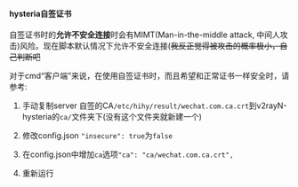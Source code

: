 #### hysteria自签证书

自签证书时的**允许不安全连接**时会有MIMT(Man-in-the-middle attack, 中间人攻击)风险。现在脚本默认情况下允许不安全连接(~~我反正觉得被攻击的概率极小，自己判断吧~~

对于cmd“客户端”来说，在使用自签证书时，而且希望和正常证书一样安全时，请参考:

1. 手动复制server 自签的CA`/etc/hihy/result/wechat.com.ca.crt`到v2rayN-hysteria的`ca/`文件夹下(没有这个文件夹就新建一个)

2. 修改config.json `"insecure": true`为`false`

3. 在config.json中增加`ca`选项`"ca": "ca/wechat.com.ca.crt",`
   
4. 重新运行